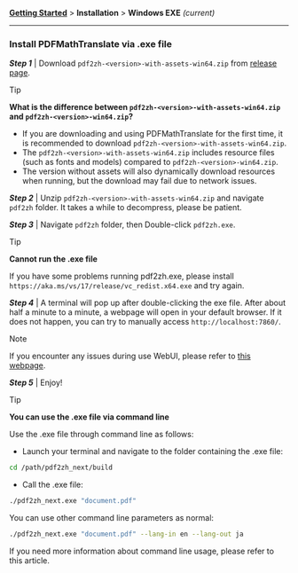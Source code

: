 <!-- CHUNK ID: chunk_E5616440  CHUNK TYPE: paragraph START_LINE:1 -->
[**Getting Started**](./getting-started.md) > **Installation** > **Windows EXE** _(current)_

<!-- CHUNK ID: h_rule_712e7563  CHUNK TYPE: h_rule START_LINE:3 -->
---

<!-- CHUNK ID: chunk_F372470F  CHUNK TYPE: header START_LINE:5 -->
### Install PDFMathTranslate via .exe file

<!-- CHUNK ID: chunk_D3A98932  CHUNK TYPE: table START_LINE:7 -->
***Step 1*** | Download `pdf2zh-<version>-with-assets-win64.zip` from [release page](https://github.com/PDFMathTranslate/PDFMathTranslate-next/releases).

<!-- CHUNK ID: chunk_29FE8C1D  CHUNK TYPE: blockquote START_LINE:9 -->
> [!TIP]
> **What is the difference between `pdf2zh-<version>-with-assets-win64.zip` and `pdf2zh-<version>-win64.zip`?**
>
> - If you are downloading and using PDFMathTranslate for the first time, it is recommended to download `pdf2zh-<version>-with-assets-win64.zip`.
> - The `pdf2zh-<version>-with-assets-win64.zip` includes resource files (such as fonts and models) compared to `pdf2zh-<version>-win64.zip`.
> - The version without assets will also dynamically download resources when running, but the download may fail due to network issues.

<!-- CHUNK ID: chunk_17427D5A  CHUNK TYPE: table START_LINE:16 -->
***Step 2*** | Unzip `pdf2zh-<version>-with-assets-win64.zip` and navigate `pdf2zh` folder. It takes a while to decompress, please be patient.

***Step 3*** | Navigate `pdf2zh` folder, then Double-click `pdf2zh.exe`.

<!-- CHUNK ID: chunk_B4068DB4  CHUNK TYPE: blockquote START_LINE:20 -->
> [!TIP]
> **Cannot run the .exe file**
>
> If you have some problems running pdf2zh.exe, please install `https://aka.ms/vs/17/release/vc_redist.x64.exe` and try again.

<!-- CHUNK ID: chunk_68C037E0  CHUNK TYPE: table START_LINE:25 -->
***Step 4*** | A terminal will pop up after double-clicking the exe file. After about half a minute to a minute, a webpage will open in your default browser. If it does not happen, you can try to manually access `http://localhost:7860/`.

<!-- CHUNK ID: chunk_E9C46195  CHUNK TYPE: blockquote START_LINE:27 -->
> [!NOTE]
>
> If you encounter any issues during use WebUI, please refer to [this webpage](./USAGE_webui.md).

<!-- CHUNK ID: chunk_703B946D  CHUNK TYPE: table START_LINE:31 -->
***Step 5*** | Enjoy!

<!-- CHUNK ID: chunk_BF8657F3  CHUNK TYPE: blockquote START_LINE:33 -->
> [!TIP]
> **You can use the .exe file via command line**
>
> Use the .exe file through command line as follows:
>
> - Launch your terminal and navigate to the folder containing the .exe file:
>
> ```bash
> cd /path/pdf2zh_next/build
> ```
>
> - Call the .exe file:
>
> ```bash
> ./pdf2zh_next.exe "document.pdf"
> ```
>
> You can use other command line parameters as normal:
>
> ```bash
> ./pdf2zh_next.exe "document.pdf" --lang-in en --lang-out ja
> ```
>
> If you need more information about command line usage, please refer to this article.
